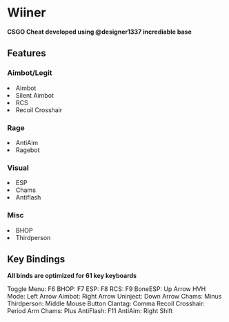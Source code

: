 # Wiiner

<b> CSGO Cheat developed using @designer1337 incrediable base </b>

<b> <h2> Features </h2> </b>

<h3>Aimbot/Legit</h3>
<li>Aimbot</li>
<li>Silent Aimbot</li>
<li>RCS</li>
<li>Recoil Crosshair</li>

<h3>Rage</h3>
<li>AntiAim</li>
<li>Ragebot</li>

<h3>Visual</h3>
<li>ESP</li>
<li>Chams</li>
<li>Antiflash</li>


<h3>Misc</h3>
<li>BHOP</li>
<li>Thirdperson</li>

<b> <h2> Key Bindings </h2> </b>
<b>All binds are optimized for 61 key keyboards</b>

</li>Toggle Menu: F6</li>

</li>BHOP: F7</li>
</li>ESP: F8</li>
</li>RCS: F9</li>
</li>BoneESP: Up Arrow</li>
</li>HVH Mode: Left Arrow</li>
</li>Aimbot: Right Arrow</li>
</li>Uninject: Down Arrow</li>
</li>Chams: Minus</li>
</li>Thirdperson: Middle Mouse Button</li>
</li>Clantag: Comma</li>
</li>Recoil Crosshair: Period</li>
</li>Arm Chams: Plus</li>
</li>AntiFlash: F11</li>
</li>AntiAim: Right Shift</li>
